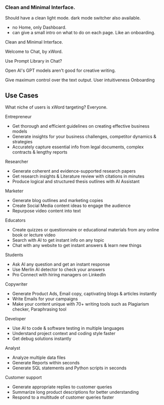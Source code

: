 ### Clean and Minimal Interface.

Should have a clean light mode. dark mode switcher also available. 

- no Home, only Dashboard.
- can give a small intro on what to do on each page. Like an onboarding.

Clean and Minimal Interface.

Welcome to Chat, by xWord.

Use Prompt Library in Chat?

Open AI's GPT models aren't good for creative writing. 

Give maximum control over the text output.
User intuitiveness
Onboarding

## Use Cases

What niche of users is xWord targeting? Everyone.

Entrepreneur

- Get thorough and efficient guidelines on creating effective business models
- Generate insights for your business challenges, competitor dynamics & strategies
- Accurately capture essential info from legal documents, complex contracts & lengthy reports 

Researcher

- Generate coherent and evidence-supported research papers
- Get research insights & Literature review with citations in minutes
- Produce logical and structured thesis outlines with AI Assistant

Marketer

- Generate blog outlines and marketing copies
- Create Social Media content ideas to engage the audience
- Repurpose video content into text

Educators

- Create quizzes or questionnaire or educational materials from any online book or lecture video
- Search with AI to get instant info on any topic
- Chat with any website to get instant answers & learn new things 

Students

- Ask AI any question and get an instant response
- Use Merlin AI detector to check your answers
- Pro Connect with hiring managers on LinkedIn

Copywriter

- Generate Product Ads, Email copy, captivating blogs & articles instantly
- Write Emails for your campaigns
- Make your content unique with 70+ writing tools such as Plagiarism checker, Paraphrasing tool

Developer

- Use AI to code & software testing in multiple languages
- Understand project context and coding style faster
- Get debug solutions instantly 

Analyst

- Analyze multiple data files
- Generate Reports within seconds
- Generate SQL statements and Python scripts in seconds 

Customer support

- Generate appropriate replies to customer queries
- Summarize long product descriptions for better understanding
- Respond to a multitude of customer queries faster 